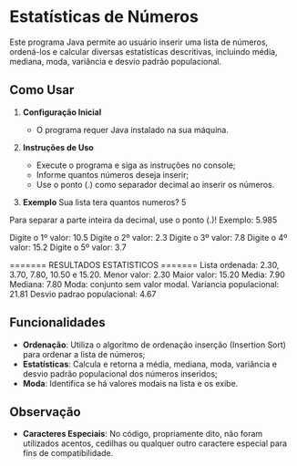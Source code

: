 # Estatísticas de Números
Este programa Java permite ao usuário inserir uma lista de números, ordená-los e calcular diversas estatísticas descritivas, incluindo média, mediana, moda, variância e desvio padrão populacional.


## Como Usar
1. **Configuração Inicial**
   - O programa requer Java instalado na sua máquina.

2. **Instruções de Uso**
   - Execute o programa e siga as instruções no console;
   - Informe quantos números deseja inserir;
   - Use o ponto (.) como separador decimal ao inserir os números.

3. **Exemplo**
Sua lista tera quantos numeros? 5

Para separar a parte inteira da decimal, use o ponto (.)!
Exemplo: 5.985

Digite o 1º valor: 10.5
Digite o 2º valor: 2.3
Digite o 3º valor: 7.8
Digite o 4º valor: 15.2
Digite o 5º valor: 3.7

======= RESULTADOS ESTATISTICOS =======
Lista ordenada: 2.30, 3.70, 7.80, 10.50 e 15.20.
Menor valor: 2.30
Maior valor: 15.20
Media: 7.90
Mediana: 7.80
Moda: conjunto sem valor modal.
Variancia populacional: 21.81
Desvio padrao populacional: 4.67


## Funcionalidades
- **Ordenação**: Utiliza o algoritmo de ordenação inserção (Insertion Sort) para ordenar a lista de números;
- **Estatísticas**: Calcula e retorna a média, mediana, moda, variância e desvio padrão populacional dos números inseridos;
- **Moda**: Identifica se há valores modais na lista e os exibe.


## Observação
- **Caracteres Especiais**: No código, propriamente dito, não foram utilizados acentos, cedilhas ou qualquer outro caractere especial para fins de compatibilidade.